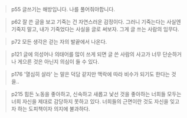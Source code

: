
> p55
> 글쓰기는 해방입니다. 나를 풀어줘야합니다.


>p62
>잘 쓴 글을 보고 기죽는 건 자연스러운 감정이다.
>그러니 기죽는다는 사실엔 기죽지 말고,
>내가 기죽었다는 사실을 글로 써보자.
>그게 글 쓰는 사람의 임무다.


>p72
>모든 생각은 걷는 자의 발끝에서 나온다.


> p121
> 글에 의성어나 의태어를 많이 쓰게 되면 글 쓴 사람의 사고가 너무 단순하거나 게으른 것은 아닌지 의심이 들 수 있다.


> p176
> '열심히 살라' 는 말은 덕담 같지만 맥락에 따라 비수가 되기도 한다는 것을..


> p215
> 힘든 노동을 좋아하고, 신속하고 새롭고 낯선 것을 좋아하는 너희들 모두는 너희 자신을 제대로 감당하지 못하고 있다. 너희들의 근면이란 것도 자신을 잊고자 하는 도피책이자 의지에  불과하다.


